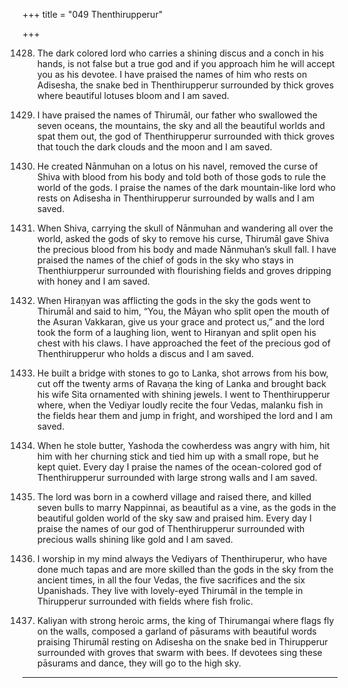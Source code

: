 +++
title = "049 Thenthirupperur"

+++

1428. The dark colored lord
      who carries a shining discus and a conch in his hands,
      is not false but a true god
      and if you approach him he will accept you as his devotee.
      I have praised the names of him who rests on Adisesha, the snake bed in Thenthirupperur
      surrounded by thick groves where beautiful lotuses bloom
      and I am saved.

1429. I have praised the names of Thirumāl,
      our father who swallowed the seven oceans,
      the mountains, the sky and all the beautiful worlds and spat them out,
      the god of Thenthirupperur surrounded with thick groves
      that touch the dark clouds and the moon and I am saved.


1430. He created Nānmuhan on a lotus on his navel,
      removed the curse of Shiva with blood from his body
      and told both of those gods to rule the world of the gods.
      I praise the names of the dark mountain-like lord
      who rests on Adisesha in Thenthirupperur surrounded by walls
      and I am saved.

1431. When Shiva, carrying the skull of Nānmuhan
      and wandering all over the world,
      asked the gods of sky to remove his curse,
      Thirumāl gave Shiva the precious blood from his body
      and made Nānmuhan’s skull fall.
      I have praised the names of the chief of gods in the sky
      who stays in Thenthiurpperur surrounded with flourishing fields
      and groves dripping with honey and I am saved.

1432. When Hiraṇyan was afflicting the gods in the sky
      the gods went to Thirumāl and said to him,
      “You, the Māyan who split open the mouth of the Asuran Vakkaran,
      give us your grace and protect us,”
      and the lord took the form of a laughing lion,
      went to Hiranyan and split open his chest with his claws.
      I have approached the feet
      of the precious god of Thenthirupperur who holds a discus
      and I am saved.

1433. He built a bridge with stones to go to Lanka,
      shot arrows from his bow,
      cut off the twenty arms of Ravaṇa the king of Lanka
      and brought back his wife Sita ornamented with shining jewels.
      I went to Thenthirupperur
      where, when the Vediyar loudly recite the four Vedas,
      malanku fish in the fields hear them and jump in fright,
      and worshiped the lord and I am saved.

1434. When he stole butter, Yashoda the cowherdess
      was angry with him, hit him with her churning stick
      and tied him up with a small rope, but he kept quiet.
      Every day I praise the names of the ocean-colored god
      of Thenthirupperur surrounded with large strong walls and I am saved.

1435. The lord was born in a cowherd village and raised there,
      and killed seven bulls to marry Nappinnai, as beautiful as a vine,
      as the gods in the beautiful golden world of the sky saw
      and praised him.
      Every day I praise the names of our god of Thenthirupperur
      surrounded with precious walls shining like gold and I am saved.

1436. I worship in my mind always the Vediyars of Thenthiruperur,
      who have done much tapas
      and are more skilled than the gods in the sky from the ancient times,
      in all the four Vedas, the five sacrifices and the six Upanishads.
      They live with lovely-eyed Thirumāl in the temple
      in Thirupperur surrounded with fields where fish frolic.

1437. Kaliyan with strong heroic arms,
      the king of Thirumangai where flags fly on the walls,
      composed a garland of pāsurams with beautiful words
      praising Thirumāl resting on Adisesha on the snake bed
      in Thirupperur surrounded with groves that swarm with bees.
      If devotees sing these pāsurams and dance,
      they will go to the high sky.
---------
